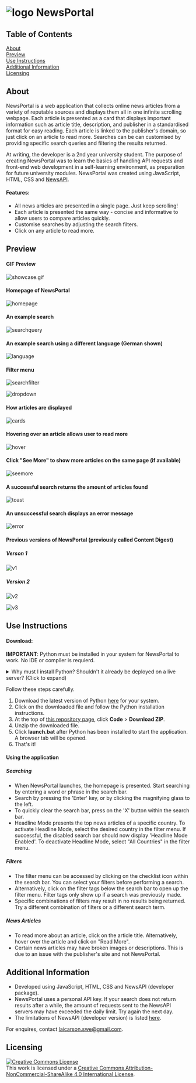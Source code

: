 # ![logo](./assets/images/logo.png) NewsPortal

## Table of Contents

[About](#about)<br>
[Preview](#preview)<br>
[Use Instructions](#use)<br>
[Additional Information](#info)<br>
[Licensing](#licensing)<br>

## About <a name="about">
NewsPortal is a web application that collects online news articles from a variety of reputable sources and displays them all in one infinite scrolling webpage. Each article is presented as a card that displays important information such as article title, description, and publisher in a standardised format for easy reading. Each article is linked to the publisher's domain, so just click on an article to read more. Searches can be can customised by providing specific search queries and filtering the results returned.

At writing, the developer is a 2nd year university student. The purpose of creating NewsPortal was to learn the basics of handling API requests and front-end web development in a self-learning environment, as preparation for future university modules. NewsPortal was created using JavaScript, HTML, CSS and [NewsAPI](https://newsapi.org/).

#### Features:
- All news articles are presented in a single page. Just keep scrolling!
- Each article is presented the same way - concise and informative to allow users to compare articles quickly.
- Customise searches by adjusting the search filters.
- Click on any article to read more.

## Preview <a name="preview">

#### GIF Preview

![showcase.gif](./assets/showcase.gif)

#### Homepage of NewsPortal
![homepage](./assets/homepage.png)

#### An example search
![searchquery](./assets/searchquery.png)

#### An example search using a different language (German shown)
![language](./assets/language.png)

#### Filter menu
![searchfilter](./assets/searchfilter.png)

![dropdown](./assets/dropdown.png)

#### How articles are displayed
![cards](./assets/cards.png)

#### Hovering over an article allows user to read more
![hover](./assets/cardhover.png)

#### Click "See More" to show more articles on the same page (if available)
![seemore](./assets/seemore.png)

#### A successful search returns the amount of articles found
![toast](./assets/toast.png)

#### An unsuccessful search displays an error message
![error](./assets/error.png)

#### Previous versions of NewsPortal (previously called Content Digest)

##### Verson 1
![v1](./assets/newsportal_v1.png)

##### Version 2
![v2](./assets/newsportal_v2.png)

![v3](./assets/newsportal_v3.jpg)

## Use Instructions <a name="use">

#### Download:

**IMPORTANT**: Python must be installed in your system for NewsPortal to work. No IDE or compiler is requierd.

<details>
<summary>
Why must I install Python? Shouldn't it already be deployed on a live server? (Click to expand)
</summary>
<br>
Since NewsPortal is a personal project, it is not hosted on a server (which requires payment). The NewsPortal launcher requires Python to start a local HTTP server so that the application can be hosted on your local device. 
<br>
Note that opening index.html does not work either, since the free version of NewsAPI used in this project requires the GET requests to come from a defined localhost server. The free version of NewsAPI does not allow cross-domain requests.

</details>

Follow these steps carefully.

1. Download the latest version of Python [here](https://www.python.org/downloads/) for your system.
2. Click on the downloaded file and follow the Python installation instructions.
3. At the top of [this repository page](https://github.com/carsnl/NewsPortal/), click **Code** > **Download ZIP**.
4. Unzip the downloaded file.
5. Click **launch.bat** after Python has been installed to start the application. A browser tab will be opened.
6. That's it!

#### Using the application

##### Searching
- When NewsPortal launches, the homepage is presented. Start searching by entering a word or phrase in the search bar.
- Search by pressing the 'Enter' key, or by clicking the magnifying glass to the left.
- To quickly clear the search bar, press on the 'X' button within the search bar.
- Headline Mode presents the top news articles of a specific country. To activate Headline Mode, select the desired country in the filter menu. If successful, the disabled search bar should now display 'Headline Mode Enabled'. To deactivate Headline Mode, select "All Countries" in the filter menu.

##### Filters
- The filter menu can be accessed by clicking on the checklist icon within the search bar. You can select your filters before performing a search. 
- Alternatively, click on the filter tags below the search bar to open up the filter menu. Filter tags only show up if a search was previously made.
- Specific combinations of filters may result in no results being returned. Try a different combination of filters or a different search term.

##### News Articles
- To read more about an article, click on the article title. Alternatively, hover over the article and click on "Read More".
- Certain news articles may have broken images or descriptions. This is due to an issue with the publisher's site and not NewsPortal.

## Additional Information <a name="info">

- Developed using JavaScript, HTML, CSS and NewsAPI (developer package).
- NewsPortal uses a personal API key. If your search does not return results after a while, the amount of requests sent to the NewsAPI servers may have exceeded the daily limit. Try again the next day.
- The limitations of NewsAPI (developer version) is listed [here](https://newsapi.org/pricing).

For enquires, contact [laicarson.swe@gmail.com](laicarson.swe@gmail.com).


## Licensing <a name="licensing">

<a rel="license" href="http://creativecommons.org/licenses/by-nc-sa/4.0/"><img alt="Creative Commons License" style="border-width:0" src="https://i.creativecommons.org/l/by-nc-sa/4.0/88x31.png" /></a><br />This work is licensed under a <a rel="license" href="http://creativecommons.org/licenses/by-nc-sa/4.0/">Creative Commons Attribution-NonCommercial-ShareAlike 4.0 International License</a>.


